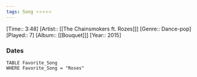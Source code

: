 ```yaml
---
tags: Song ⭐⭐⭐⭐⭐ 
---
```

[Time:: 3:48]
[Artist:: [[The Chainsmokers ft. Rozes]]]
[Genre:: Dance-pop]
[Played:: 7]
[Album:: [[Bouquet]]]
[Year:: 2015]
### Dates
````dataview
TABLE Favorite_Song
WHERE Favorite_Song = "Roses"
````